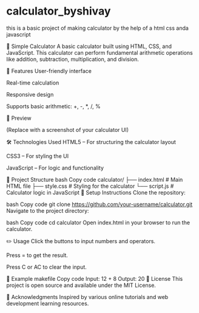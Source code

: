 # calculator_byshivay

this is a basic project of making calculator by the help of a html
css anda javascript

🧮 Simple Calculator
A basic calculator built using HTML, CSS, and JavaScript. This calculator can perform fundamental arithmetic operations like addition, subtraction, multiplication, and division.

🚀 Features
User-friendly interface

Real-time calculation

Responsive design

Supports basic arithmetic: +, -, *, /, %

📸 Preview

(Replace with a screenshot of your calculator UI)

🛠️ Technologies Used
HTML5 – For structuring the calculator layout

CSS3 – For styling the UI

JavaScript – For logic and functionality

📁 Project Structure
bash
Copy code
calculator/
├── index.html        # Main HTML file
├── style.css         # Styling for the calculator
└── script.js         # Calculator logic in JavaScript
🔧 Setup Instructions
Clone the repository:

bash
Copy code
git clone https://github.com/your-username/calculator.git
Navigate to the project directory:

bash
Copy code
cd calculator
Open index.html in your browser to run the calculator.

✏️ Usage
Click the buttons to input numbers and operators.

Press = to get the result.

Press C or AC to clear the input.

📌 Example
makefile
Copy code
Input: 12 + 8
Output: 20
📃 License
This project is open source and available under the MIT License.

🙌 Acknowledgments
Inspired by various online tutorials and web development learning resources.

